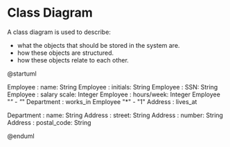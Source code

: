 # Class Diagram

A class diagram is used to describe:
+ what the objects that should be stored in the system are.
+ how these objects are structured.
+ how these objects relate to each other.

@startuml

Employee : name: String
Employee : initials: String
Employee : SSN: String
Employee : salary scale: Integer
Employee : hours/week: Integer
Employee "*" - "*" Department : works_in
Employee "*" - "1" Address : lives_at

Department : name: String
Address : street: String
Address : number: String
Address : postal_code: String

@enduml